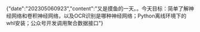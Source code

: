 {"date":"202305060923","content":"又是摸鱼的一天。。今天目标：简单了解神经网络和卷积神经网络，以及OCR识别是哪种神经网络；Python离线环境下的whl安装；公众号开发调用聚合数据接口"}
